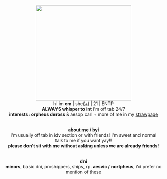 <p align="center">
    <img width="300" src="https://i.postimg.cc/YSWnPXwP/cutefat.png"
<p align="center">
</br>hi im <b>em</b> | she(<a href=https://en.pronouns.page/@emsop>+</a>) | 21 | ENTP
<br><b>ALWAYS whisper to int</b> i'm off tab 24/7
<br><b>interests:</b> <b>orpheus deross</b> & aesop carl + more of me in my <a href=https://emsop.straw.page/>strawpage</a>
<p align="center"> <br><b>about me / byi </b>
 <br>i'm usually off tab in idv section or with friends! i'm sweet and normal 
<br>talk to me if you want yay!!
<br><b>please don't sit with me without asking unless we are already friends!</b>
<p align="center"><br><b>dni</b>
 <br><b>minors</b>, basic dni, proshippers, ships, rp. <b>aesvic / nortpheus</b>, i'd prefer no mention of these
